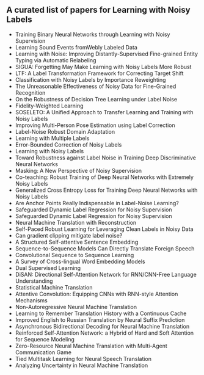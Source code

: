 <h2> A curated list of papers for Learning with Noisy Labels </h2>

<ul>

     
          
             

 <li><a target="_blank" href="https://github.com/manjunath5496/A-curated-list-of-papers-for-Learning-with-Noisy-Labels/blob/master/nol(1).pdf" style="text-decoration:none;">Training Binary Neural Networks through Learning with Noisy Supervision</a></li>

 <li><a target="_blank" href="https://github.com/manjunath5496/A-curated-list-of-papers-for-Learning-with-Noisy-Labels/blob/master/nol(2).pdf" style="text-decoration:none;">Learning Sound Events fromWebly Labeled Data</a></li>

<li><a target="_blank" href="https://github.com/manjunath5496/A-curated-list-of-papers-for-Learning-with-Noisy-Labels/blob/master/nol(3).pdf" style="text-decoration:none;">Learning with Noise: Improving Distantly-Supervised Fine-grained Entity Typing via Automatic Relabeling</a></li>
 <li><a target="_blank" href="https://github.com/manjunath5496/A-curated-list-of-papers-for-Learning-with-Noisy-Labels/blob/master/nol(4).pdf" style="text-decoration:none;">SIGUA: Forgetting May Make Learning with Noisy Labels More Robust</a></li>                              
<li><a target="_blank" href="https://github.com/manjunath5496/A-curated-list-of-papers-for-Learning-with-Noisy-Labels/blob/master/nol(5).pdf" style="text-decoration:none;">LTF: A Label Transformation Framework for Correcting Target Shift</a></li>
<li><a target="_blank" href="https://github.com/manjunath5496/A-curated-list-of-papers-for-Learning-with-Noisy-Labels/blob/master/nol(6).pdf" style="text-decoration:none;">Classification with Noisy Labels by Importance Reweighting</a></li>
 <li><a target="_blank" href="https://github.com/manjunath5496/A-curated-list-of-papers-for-Learning-with-Noisy-Labels/blob/master/nol(7).pdf" style="text-decoration:none;">The Unreasonable Effectiveness of Noisy Data for Fine-Grained Recognition</a></li>

 <li><a target="_blank" href="https://github.com/manjunath5496/A-curated-list-of-papers-for-Learning-with-Noisy-Labels/blob/master/nol(8).pdf" style="text-decoration:none;"> On the Robustness of Decision Tree Learning under Label Noise</a></li>
   <li><a target="_blank" href="https://github.com/manjunath5496/A-curated-list-of-papers-for-Learning-with-Noisy-Labels/blob/master/nol(9).pdf" style="text-decoration:none;">Fidelity-Weighted Learning</a></li>
  
   
 <li><a target="_blank" href="https://github.com/manjunath5496/A-curated-list-of-papers-for-Learning-with-Noisy-Labels/blob/master/nol(10).pdf" style="text-decoration:none;">SOSELETO: A Unified Approach to Transfer Learning and Training with Noisy Labels</a></li>                              
<li><a target="_blank" href="https://github.com/manjunath5496/A-curated-list-of-papers-for-Learning-with-Noisy-Labels/blob/master/nol(11).pdf" style="text-decoration:none;">Improving Multi-Person Pose Estimation using Label Correction</a></li>
<li><a target="_blank" href="https://github.com/manjunath5496/A-curated-list-of-papers-for-Learning-with-Noisy-Labels/blob/master/nol(12).pdf" style="text-decoration:none;">Label-Noise Robust Domain Adaptation</a></li>
<li><a target="_blank" href="https://github.com/manjunath5496/A-curated-list-of-papers-for-Learning-with-Noisy-Labels/blob/master/nol(13).pdf" style="text-decoration:none;">Learning with Multiple Labels</a></li>

<li><a target="_blank" href="https://github.com/manjunath5496/A-curated-list-of-papers-for-Learning-with-Noisy-Labels/blob/master/nol(14).pdf" style="text-decoration:none;">Error-Bounded Correction of Noisy Labels</a></li>
                              
<li><a target="_blank" href="https://github.com/manjunath5496/A-curated-list-of-papers-for-Learning-with-Noisy-Labels/blob/master/nol(15).pdf" style="text-decoration:none;">Learning with Noisy Labels</a></li>

<li><a target="_blank" href="https://github.com/manjunath5496/A-curated-list-of-papers-for-Learning-with-Noisy-Labels/blob/master/nol(16).pdf" style="text-decoration:none;">Toward Robustness against Label Noise in Training Deep Discriminative Neural Networks</a></li>

  <li><a target="_blank" href="https://github.com/manjunath5496/A-curated-list-of-papers-for-Learning-with-Noisy-Labels/blob/master/nol(17).pdf" style="text-decoration:none;">Masking: A New Perspective of Noisy Supervision</a></li>   
  
<li><a target="_blank" href="https://github.com/manjunath5496/A-curated-list-of-papers-for-Learning-with-Noisy-Labels/blob/master/nol(18).pdf" style="text-decoration:none;">Co-teaching: Robust Training of Deep Neural Networks with Extremely Noisy Labels</a></li> 

  
<li><a target="_blank" href="https://github.com/manjunath5496/A-curated-list-of-papers-for-Learning-with-Noisy-Labels/blob/master/nol(19).pdf" style="text-decoration:none;">Generalized Cross Entropy Loss for Training Deep Neural Networks with Noisy Labels</a></li> 

<li><a target="_blank" href="https://github.com/manjunath5496/A-curated-list-of-papers-for-Learning-with-Noisy-Labels/blob/master/nol(20).pdf" style="text-decoration:none;"> Are Anchor Points Really Indispensable in Label-Noise Learning?</a></li>

<li><a target="_blank" href="https://github.com/manjunath5496/A-curated-list-of-papers-for-Learning-with-Noisy-Labels/blob/master/nol(21).pdf" style="text-decoration:none;">Safeguarded Dynamic Label Regression for Noisy Supervision</a></li>
<li><a target="_blank" href="https://github.com/manjunath5496/A-curated-list-of-papers-for-Learning-with-Noisy-Labels/blob/master/nol(22).pdf" style="text-decoration:none;">Safeguarded Dynamic Label Regression for Noisy Supervision</a></li> 
 <li><a target="_blank" href="https://github.com/manjunath5496/A-curated-list-of-papers-for-Learning-with-Noisy-Labels/blob/master/nol(23).pdf" style="text-decoration:none;">Neural Machine Translation with Reconstruction</a></li> 
 

   <li><a target="_blank" href="https://github.com/manjunath5496/A-curated-list-of-papers-for-Learning-with-Noisy-Labels/blob/master/nol(24).pdf" style="text-decoration:none;">Self-Paced Robust Learning for Leveraging Clean Labels in Noisy Data</a></li>
 
   <li><a target="_blank" href="https://github.com/manjunath5496/A-curated-list-of-papers-for-Learning-with-Noisy-Labels/blob/master/nol(25).pdf" style="text-decoration:none;">
Can gradient clipping mitigate label noise?</a></li>                              
 <li><a target="_blank" href="https://github.com/manjunath5496/A-curated-list-of-papers-for-Learning-with-Noisy-Labels/blob/master/nol(26).pdf" style="text-decoration:none;">A Structured Self-attentive Sentence Embedding</a></li>
 <li><a target="_blank" href="https://github.com/manjunath5496/A-curated-list-of-papers-for-Learning-with-Noisy-Labels/blob/master/nol(27).pdf" style="text-decoration:none;">Sequence-to-Sequence Models Can Directly Translate Foreign Speech</a></li>
   
 
   <li><a target="_blank" href="https://github.com/manjunath5496/A-curated-list-of-papers-for-Learning-with-Noisy-Labels/blob/master/nol(28).pdf" style="text-decoration:none;">Convolutional Sequence to Sequence Learning</a></li>
 
   <li><a target="_blank" href="https://github.com/manjunath5496/A-curated-list-of-papers-for-Learning-with-Noisy-Labels/blob/master/nol(29).pdf" style="text-decoration:none;">A Survey of Cross-lingual Word Embedding Models</a></li>                              

  <li><a target="_blank" href="https://github.com/manjunath5496/A-curated-list-of-papers-for-Learning-with-Noisy-Labels/blob/master/nol(30).pdf" style="text-decoration:none;">Dual Supervised Learning</a></li>
 
   <li><a target="_blank" href="https://github.com/manjunath5496/A-curated-list-of-papers-for-Learning-with-Noisy-Labels/blob/master/nol(31).pdf" style="text-decoration:none;">DiSAN: Directional Self-Attention Network for RNN/CNN-Free Language Understanding</a></li> 
    <li><a target="_blank" href="https://github.com/manjunath5496/A-curated-list-of-papers-for-Learning-with-Noisy-Labels/blob/master/nol(32).pdf" style="text-decoration:none;">Statistical Machine Translation</a></li> 

   <li><a target="_blank" href="https://github.com/manjunath5496/A-curated-list-of-papers-for-Learning-with-Noisy-Labels/blob/master/nol(33).pdf" style="text-decoration:none;">Attentive Convolution:
Equipping CNNs with RNN-style Attention Mechanisms</a></li>                              

  <li><a target="_blank" href="https://github.com/manjunath5496/A-curated-list-of-papers-for-Learning-with-Noisy-Labels/blob/master/nol(34).pdf" style="text-decoration:none;">Non-Autoregressive Neural Machine Translation</a></li> 
 
  <li><a target="_blank" href="https://github.com/manjunath5496/A-curated-list-of-papers-for-Learning-with-Noisy-Labels/blob/master/nol(35).pdf" style="text-decoration:none;">Learning to Remember Translation History with a Continuous Cache</a></li> 

  <li><a target="_blank" href="https://github.com/manjunath5496/A-curated-list-of-papers-for-Learning-with-Noisy-Labels/blob/master/nol(36).pdf" style="text-decoration:none;">Improved English to Russian Translation by Neural Suffix Prediction</a></li> 
 
<li><a target="_blank" href="https://github.com/manjunath5496/A-curated-list-of-papers-for-Learning-with-Noisy-Labels/blob/master/nol(37).pdf" style="text-decoration:none;">Asynchronous Bidirectional Decoding for Neural Machine Translation</a></li>
 <li><a target="_blank" href="https://github.com/manjunath5496/A-curated-list-of-papers-for-Learning-with-Noisy-Labels/blob/master/nol(38).pdf" style="text-decoration:none;">Reinforced Self-Attention Network: a Hybrid of Hard and Soft Attention for Sequence Modeling</a></li>
<li><a target="_blank" href="https://github.com/manjunath5496/A-curated-list-of-papers-for-Learning-with-Noisy-Labels/blob/master/nol(39).pdf" style="text-decoration:none;">Zero-Resource Neural Machine Translation with Multi-Agent Communication Game</a></li>
 <li><a target="_blank" href="https://github.com/manjunath5496/A-curated-list-of-papers-for-Learning-with-Noisy-Labels/blob/master/nol(40).pdf" style="text-decoration:none;">Tied Multitask Learning for Neural Speech Translation</a></li>                              
<li><a target="_blank" href="https://github.com/manjunath5496/A-curated-list-of-papers-for-Learning-with-Noisy-Labels/blob/master/nol(41).pdf" style="text-decoration:none;">Analyzing Uncertainty in Neural Machine Translation</a></li>
</ul>
